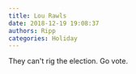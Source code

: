 ```yaml
---
title: Lou Rawls
date: 2018-12-19 19:08:37
authors: Ripp
categories: Holiday
---
```


 They can't rig the election.
Go vote.